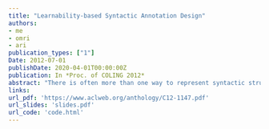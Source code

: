 ```yaml
---
title: "Learnability-based Syntactic Annotation Design"
authors:
- me
- omri
- ari
publication_types: ["1"]
Date: 2012-07-01
publishDate: 2020-04-01T00:00:00Z
publication: In *Proc. of COLING 2012*
abstract: "There is often more than one way to represent syntactic structures, even within a given formalism. Selecting one representation over another may affect parsing performance. Therefore, selecting between alternative syntactic representations (henceforth, syntactic selection) is an essential step in designing an annotation scheme. We present a methodology for syntactic selection and apply it to six central dependency structures. Our methodology compares pairs of annotation schemes that differ in the annotation of a single structure. It selects the more learnable scheme, namely the one that can be better learned using statistical parsers. We find that in three of the structures, one annotation is unequivocally better than the alternatives. Our results are consistent over various settings involving five parsers and two definitions of learnability. Furthermore, we show that the learnability gains incurred by our selections are both considerable (error reductions of up to 19.8%) and additive. The contribution of this work is in demonstrating that syntactic selection has a substantial and predictable effect on parsing performance, and showing that this effect can be effectively used in designing syntactic annotation schemes."
links:
url_pdf: 'https://www.aclweb.org/anthology/C12-1147.pdf'
url_slides: 'slides.pdf'
url_code: 'code.html'
---
```

